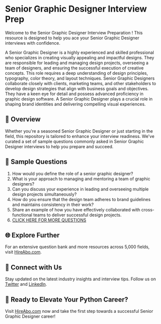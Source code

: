 # Senior Graphic Designer Interview Prep

Welcome to the Senior Graphic Designer Interview Preparation ! This resource is designed to help you ace your Senior Graphic Designer interviews with confidence.

A Senior Graphic Designer is a highly experienced and skilled professional who specializes in creating visually appealing and impactful designs. They are responsible for leading and managing design projects, overseeing a team of designers, and ensuring the successful execution of creative concepts. This role requires a deep understanding of design principles, typography, color theory, and layout techniques. Senior Graphic Designers collaborate closely with clients, marketing teams, and other stakeholders to develop design strategies that align with business goals and objectives. They have a keen eye for detail and possess advanced proficiency in graphic design software. A Senior Graphic Designer plays a crucial role in shaping brand identities and delivering compelling visual experiences.

## 🚀 Overview

Whether you're a seasoned Senior Graphic Designer or just starting in the field, this repository is tailored to enhance your interview readiness. We've curated a set of sample questions commonly asked in Senior Graphic Designer interviews to help you prepare and succeed.

## 📝 Sample Questions

1. How would you define the role of a senior graphic designer?
2. What is your approach to managing and mentoring a team of graphic designers?
3. Can you discuss your experience in leading and overseeing multiple design projects simultaneously?
4. How do you ensure that the design team adheres to brand guidelines and maintains consistency in their work?
5. Share an example of how you have effectively collaborated with cross-functional teams to deliver successful design projects.
6. [CLICK HERE FOR MORE QUESTIONS](https://hireabo.com/job/6_0_1/Senior%20Graphic%20Designer)

## 🌐 Explore Further

For an extensive question bank and more resources across 5,000 fields, visit [HireAbo.com](https://www.hireabo.com).

## 📱 Connect with Us

Stay updated on the latest industry insights and interview tips. Follow us on [Twitter](https://twitter.com/hireabo) and [LinkedIn](https://www.linkedin.com/in/hire-abo-3609972a8/).

## 🚀 Ready to Elevate Your Python Career?

Visit [HireAbo.com](https://www.hireabo.com) now and take the first step towards a successful Senior Graphic Designer career!